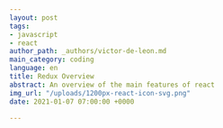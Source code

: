 ```yaml
---
layout: post
tags:
- javascript
- react
author_path: _authors/victor-de-leon.md
main_category: coding
language: en
title: Redux Overview
abstract: An overview of the main features of react
img_url: "/uploads/1200px-react-icon-svg.png"
date: 2021-01-07 07:00:00 +0000

---
```

